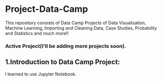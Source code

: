 # Project-Data-Camp
This repository consists of Data Camp Projects of Data Visualisation, Machine Learning, Importing and Cleaning Data, Case Studies, Probability and Statistics and much more!!
### Active Project(I'll be adding more projects soon).
## 1.Introduction to Data Camp Project:
I learned to use Jupyter Notebook.
